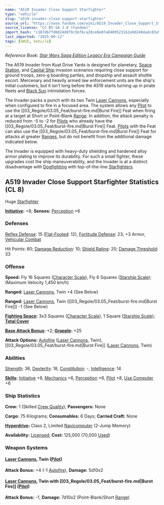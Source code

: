 ```yaml
---
name: "A519 Invader Close Support Starfighter"
type: "vehicle"
slug: "a519-invader-close-support-starfighter"
source_url: "https://swse.fandom.com/wiki/A519_Invader_Close_Support_Starfighter"
source_license: "CC BY-SA 3.0 (Fandom)"
import_hash: "c107db7fd6024d8f0c5bf6ca20ce8e07a8489523162a9d249dadc83a5f6bdd09"
last_imported: "2025-09-12"
tags: [SWSE, Vehicle]
---
```

*Reference Book: [Star Wars Saga Edition Legacy Era Campaign Guide](https://swse.fandom.com/wiki/Star_Wars_Saga_Edition_Legacy_Era_Campaign_Guide)*

The A519 Invader from Kuat Drive Yards is designed for planetary, [Space Station](https://swse.fandom.com/wiki/Space_Station), and [Capital Ship](https://swse.fandom.com/wiki/Capital_Ship) invasion scenarios requiring close support for ground troops, zero-g boarding parties, and dropship and assault shuttle escort. Mercenary and heavily armed law enforcement units are the ship's initial customers, but it isn't long before the A519 starts turning up in pirate fleets and [Black Sun](https://swse.fandom.com/wiki/Black_Sun) intimidation forces.

The Invader packs a punch with its two Twin [Laser Cannons](https://swse.fandom.com/wiki/Laser_Cannons), especially when configured to fire in a focused area. The system allows any [Pilot](https://swse.fandom.com/wiki/Pilot_(Vehicle_Combat)) to use the [[03_Regole/03.05_Feat/burst-fire.md|Burst Fire]] Feat when firing at a target at Short or Point-Blank [Range](https://swse.fandom.com/wiki/Range). In addition, the attack penalty is reduced from -5 to -2 for [Pilots](https://swse.fandom.com/wiki/Pilots) who already have the [[03_Regole/03.05_Feat/burst-fire.md|Burst Fire]] Feat. [Pilots](https://swse.fandom.com/wiki/Pilots) with the Feat can also use the [[03_Regole/03.05_Feat/burst-fire.md|Burst Fire]] Feat for attacks at greater [Ranges](https://swse.fandom.com/wiki/Ranges), but do not benefit from the additional damage indicated below.

The Invader is equipped with heavy-duty shielding and hardened alloy armor plating to improve its durability. For such a small fighter, these upgrades cost the ship maneuverability, and the Invader is at a distinct disadvantage with [Dogfighting](https://swse.fandom.com/wiki/Dogfighting) with top-of-the-line [Starfighters](https://swse.fandom.com/wiki/Starfighters).

## A519 Invader Close Support Starfighter Statistics (CL 8)
Huge [Starfighter](https://swse.fandom.com/wiki/Starfighter)

**[Initiative](https://swse.fandom.com/wiki/Initiative):** +8; **Senses:** [Perception](https://swse.fandom.com/wiki/Perception) +6
### Defenses
[Reflex Defense](https://swse.fandom.com/wiki/Reflex_Defense_(Vehicles)): 15 ([Flat-Footed](https://swse.fandom.com/wiki/Flat-Footed): 12), [Fortitude Defense](https://swse.fandom.com/wiki/Fortitude_Defense_(Vehicles)): 23; +3 Armor, [Vehicular Combat](https://swse.fandom.com/wiki/Vehicular_Combat)

Hit Points: 80; [Damage Reduction](https://swse.fandom.com/wiki/Damage_Reduction): 10; [Shield Rating](https://swse.fandom.com/wiki/Shield_Rating): 20; [Damage Threshold](https://swse.fandom.com/wiki/Damage_Threshold_(Vehicles)): 33
### Offense
**Speed:** Fly 16 Squares ([Character Scale](https://swse.fandom.com/wiki/Character_Scale)), Fly 6 Squares ([Starship Scale](https://swse.fandom.com/wiki/Starship_Scale)); (Maximum Velocity 1,450 km/h)

**Ranged:** [Laser Cannons](https://swse.fandom.com/wiki/Laser_Cannons), Twin +4 (See Below)

**Ranged:** [Laser Cannons](https://swse.fandom.com/wiki/Laser_Cannons), Twin ([[03_Regole/03.05_Feat/burst-fire.md|Burst Fire]]) -1 (See Below)

**[Fighting Space](https://swse.fandom.com/wiki/Fighting_Space):** 3x3 Squares ([Character Scale](https://swse.fandom.com/wiki/Character_Scale)), 1 Square ([Starship Scale](https://swse.fandom.com/wiki/Starship_Scale)); **[Total Cover](https://swse.fandom.com/wiki/Total_Cover)**

**[Base Attack Bonus](https://swse.fandom.com/wiki/Base_Attack_Bonus):** +2; **[Grapple](https://swse.fandom.com/wiki/Grapple):** +25

**Attack Options:** [Autofire](https://swse.fandom.com/wiki/Autofire_(Vehicle_Combat)) ([Laser Cannons](https://swse.fandom.com/wiki/Laser_Cannons), Twin), [[03_Regole/03.05_Feat/burst-fire.md|Burst Fire]] ([Laser Cannons](https://swse.fandom.com/wiki/Laser_Cannons), Twin)
### Abilities
[Strength](https://swse.fandom.com/wiki/Strength): 36, [Dexterity](https://swse.fandom.com/wiki/Dexterity): 18, [Constitution](https://swse.fandom.com/wiki/Constitution): -, [Intelligence](https://swse.fandom.com/wiki/Intelligence): 14

**[Skills](https://swse.fandom.com/wiki/Skills):** [Initiative](https://swse.fandom.com/wiki/Initiative) +8, [Mechanics](https://swse.fandom.com/wiki/Mechanics) +6, [Perception](https://swse.fandom.com/wiki/Perception) +6, [Pilot](https://swse.fandom.com/wiki/Pilot) +8, [Use Computer](https://swse.fandom.com/wiki/Use_Computer) +6
### Ship Statistics
**Crew:** 1 (Skilled [Crew Quality](https://swse.fandom.com/wiki/Crew_Quality)); **Passengers:** None

**Cargo:** 75 Kilograms; **Consumables:** 6 Days; **Carried Craft:** None

**[Hyperdrive](https://swse.fandom.com/wiki/Hyperdrive):** Class 2, Limited [Navicomputer](https://swse.fandom.com/wiki/Navicomputer) (2-Jump Memory)

**Availability:** [Licensed](https://swse.fandom.com/wiki/Licensed); **Cost:** 125,000 (70,000 [Used](https://swse.fandom.com/wiki/Used))
### Weapon Systems
#### **[Laser Cannons](https://swse.fandom.com/wiki/Laser_Cannons), Twin ([Pilot](https://swse.fandom.com/wiki/Pilot_(Vehicle_Combat)))**
**Attack Bonus:** +4 (-1 [Autofire](https://swse.fandom.com/wiki/Autofire_(Vehicle_Combat))), **Damage:** 5d10x2

#### **[Laser Cannons](https://swse.fandom.com/wiki/Laser_Cannons), Twin with [[03_Regole/03.05_Feat/burst-fire.md|Burst Fire]] ([Pilot](https://swse.fandom.com/wiki/Pilot_(Vehicle_Combat)))**
**Attack Bonus:** -1, **Damage:** 7d10x2 (Point-Blank/Short [Range](https://swse.fandom.com/wiki/Range))
